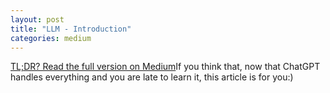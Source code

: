 ```yaml
---
layout: post
title: "LLM - Introduction"
categories: medium
---
```


[TL;DR? Read the full version on Medium](https://medium.com/@balci.pelin/llm-introduction-7ededa51b78b)If you think that, now that ChatGPT handles everything and you are late to learn it, this article is for you:) 